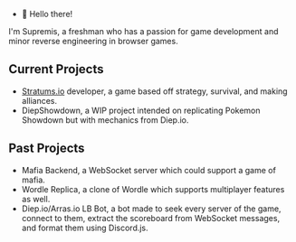 - 👋 Hello there!

I'm Supremis, a freshman who has a passion for game development and minor reverse engineering in browser games.

## Current Projects
- [Stratums.io](https://stratums.io) developer, a game based off strategy, survival, and making alliances.
- DiepShowdown, a WIP project intended on replicating Pokemon Showdown but with mechanics from Diep.io.

## Past Projects
- Mafia Backend, a WebSocket server which could support a game of mafia.
- Wordle Replica, a clone of Wordle which supports multiplayer features as well.
- Diep.io/Arras.io LB Bot, a bot made to seek every server of the game, connect to them, extract the scoreboard from WebSocket messages, and format them using Discord.js.

<!---
Supremis/Supremis is a ✨ special ✨ repository because its `README.md` (this file) appears on your GitHub profile.
You can click the Preview link to take a look at your changes.
--->
